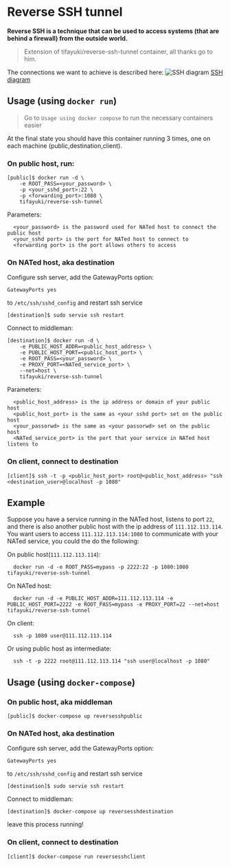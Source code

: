 # Reverse SSH tunnel

**Reverse SSH is a technique that can be used to access systems (that are behind a firewall) from the outside world.**

> Extension of tifayuki/reverse-ssh-tunnel container, all thanks go to him.

The connections  we want to achieve is described here:
![SSH diagram](https://lh4.googleusercontent.com/aptJZFGs_mHtO7lrPWe4_WYwx8GQTx3Q8c4G8uoP223UGNq7PSyg4wntbRTykWs_1yOhlQo7sc260E0=w1892-h816-rw)
[SSH diagram](https://lh4.googleusercontent.com/aptJZFGs_mHtO7lrPWe4_WYwx8GQTx3Q8c4G8uoP223UGNq7PSyg4wntbRTykWs_1yOhlQo7sc260E0=w1892-h816-rw)

## Usage (using `docker run`)

> Go to `Usage using docker compose` to run the necessary containers easier

At the final state you should have this container running 3 times, one on each machine (public,destination,client).

### On public host, run:
```
[public]$ docker run -d \
    -e ROOT_PASS=<your_password> \
    -p <your_sshd_port>:22 \
    -p <forwarding_port>:1080 \
    tifayuki/reverse-ssh-tunnel
```
Parameters:
```
  <your_password> is the password used for NATed host to connect the public host
  <your_sshd port> is the port for NATed host to connect to
  <forwarding port> is the port allows others to access
```

### On NATed host, aka destination

Configure ssh server, add the GatewayPorts option:
```
GatewayPorts yes
```
to `/etc/ssh/sshd_config` and restart ssh service

```
[destination]$ sudo servie ssh restart
```

Connect to middleman:
```
[destination]$ docker run -d \
    -e PUBLIC_HOST_ADDR=<public_host_address> \
    -e PUBLIC_HOST_PORT=<public_host_port> \
    -e ROOT_PASS=<your_password> \
    -e PROXY_PORT=<NATed_service_port> \
    --net=host \
    tifayuki/reverse-ssh-tunnel
```
Parameters:
```
  <public_host_address> is the ip address or domain of your public host
  <public_host_port> is the same as <your sshd port> set on the public host
  <your_passorwd> is the same as <your passorwd> set on the public host
  <NATed_service_port> is the port that your service in NATed host listens to
```

### On client, connect to destination
```
[client]$ ssh -t -p <public_host_port> root@<public_host_address> "ssh <destination_user>@localhost -p 1080"
```

Example
-------

Suppose you have a service running in the NATed host, listens to port `22`, and there is also another public host with the ip address of `111.112.113.114`. You want users to access `111.112.113.114:1080` to communicate with your NATed service, you could the do the following:

On public host(`111.112.113.114`):
```
  docker run -d -e ROOT_PASS=mypass -p 2222:22 -p 1080:1080 tifayuki/reverse-ssh-tunnel
```
On NATed host:
```
  docker run -d -e PUBLIC_HOST_ADDR=111.112.113.114 -e PUBLIC_HOST_PORT=2222 -e ROOT_PASS=mypass -e PROXY_PORT=22 --net=host tifayuki/reverse-ssh-tunnel
```
On client:
```
  ssh -p 1080 user@111.112.113.114
```
Or using public host as intermediate:
```
  ssh -t -p 2222 root@111.112.113.114 "ssh user@localhost -p 1080"
```


## Usage (using `docker-compose`)

### On public host, aka middleman

```
[public]$ docker-compose up reversesshpublic
```

### On NATed host, aka destination
Configure ssh server, add the GatewayPorts option:
```
GatewayPorts yes
```
to `/etc/ssh/sshd_config` and restart ssh service

```
[destination]$ sudo servie ssh restart
```

Connect to middleman:
```
[destination]$ docker-compose up reversesshdestination
```
leave this process running!

### On client, connect to destination
```
[client]$ docker-compose run reversesshclient
```
